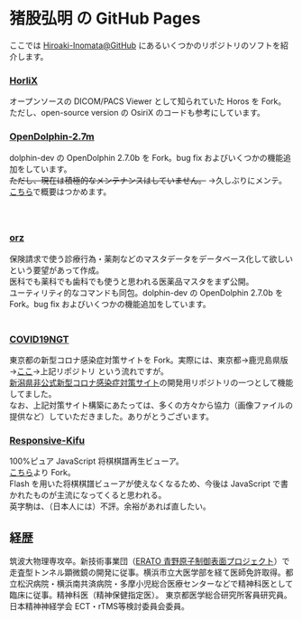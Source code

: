 # 猪股弘明 の GitHub Pages

ここでは [Hiroaki-Inomata@GitHub](https://github.com/Hiroaki-Inomata/) にあるいくつかのリポジトリのソフトを紹介します。


### [HorliX](https://github.com/Hiroaki-Inomata/HorliX)
  
オープンソースの DICOM/PACS Viewer として知られていた Horos を Fork。ただし、open-source version の OsiriX のコードも参考にしています。
  

### [OpenDolphin-2.7m](https://github.com/Hiroaki-Inomata/OpenDolphin-2.7m)
  
dolphin-dev の OpenDolphin 2.7.0b を Fork。bug fix およびいくつかの機能追加をしています。  
~~ただし、現在は積極的なメンテナンスはしていません。~~ →久しぶりにメンテ。[こちら](https://allnightnihon2b.net/blog-jp/?page_id=367)で概要はつかめます。  
　  
　  
### [orz](https://github.com/Hiroaki-Inomata/orz)
  
保険請求で使う診療行為・薬剤などのマスタデータをデータベース化して欲しいという要望があって作成。  
医科でも薬科でも歯科でも使うと思われる医薬品マスタをまず公開。  
ユーティリティ的なコマンドも同包。dolphin-dev の OpenDolphin 2.7.0b を Fork。bug fix およびいくつかの機能追加をしています。  
　  
  

### [COVID19NGT](https://github.com/Hiroaki-Inomata/COVID19NGT)
  
東京都の新型コロナ感染症対策サイトを Fork。実際には、東京都→鹿児島県版→[ここ](https://github.com/air-h-128k-il/covid19)→上記リポジトリ という流れですが。  
[新潟県非公式新型コロナ感染症対策サイト](https://stopcovid19-niigata-unofficial.netlify.app/)の開発用リポジトリの一つとして機能してました。  
なお、上記対策サイト構築にあたっては、多くの方々から協力（画像ファイルの提供など）していただきました。ありがとうございます。
  
### [Responsive-Kifu](https://github.com/Hiroaki-Inomata/Responsive-Kifu)
  
100%ピュア JavaScript 将棋棋譜再生ビューア。  
[こちら](https://github.com/air-h-128k-il/Responsive-Kifu)より Fork。  
Flash を用いた将棋棋譜ビューアが使えなくなるため、今後は JavaScript で書かれたものが主流になってくると思われる。  
英字駒は、（日本人には）不評。余裕があれば直したい。
  

## 経歴
  
筑波大物理専攻卒。新技術事業団（[ERATO 青野原子制御表面プロジェクト](https://phazor.info/blog-ja/?p=454)）で走査型トンネル顕微鏡の開発に従事。横浜市立大医学部を経て医師免許取得。都立松沢病院・横浜南共済病院・多摩小児総合医療センターなどで精神科医として臨床に従事。精神科医（精神保健指定医）。
東京都医学総合研究所客員研究員。
日本精神神経学会 ECT・rTMS等検討委員会委員。 
  
  